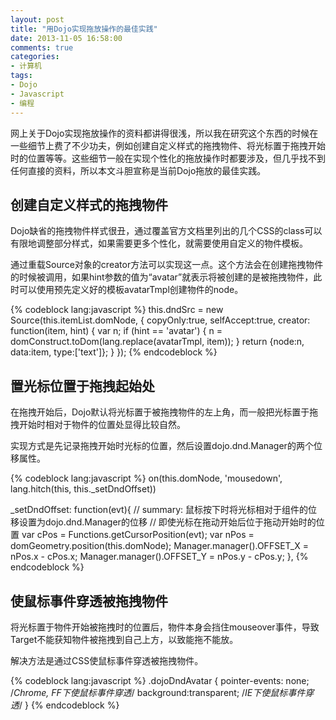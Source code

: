 ```yaml
---
layout: post
title: "用Dojo实现拖放操作的最佳实践"
date: 2013-11-05 16:58:00
comments: true
categories:
- 计算机
tags:
- Dojo
- Javascript
- 编程
---
```

网上关于Dojo实现拖放操作的资料都讲得很浅，所以我在研究这个东西的时候在一些细节上费了不少功夫，例如创建自定义样式的拖拽物件、将光标置于拖拽开始时的位置等等。这些细节一般在实现个性化的拖放操作时都要涉及，但几乎找不到任何直接的资料，所以本文斗胆宣称是当前Dojo拖放的最佳实践。

创建自定义样式的拖拽物件
------------------------

Dojo缺省的拖拽物件样式很丑，通过覆盖官方文档里列出的几个CSS的class可以有限地调整部分样式，如果需要更多个性化，就需要使用自定义的物件模板。

通过重载Source对象的creator方法可以实现这一点。这个方法会在创建拖拽物件的时候被调用，如果hint参数的值为“avatar”就表示将被创建的是被拖拽物件，此时可以使用预先定义好的模板avatarTmpl创建物件的node。

{% codeblock lang:javascript %}
this.dndSrc = new Source(this.itemList.domNode, {
    copyOnly:true,
    selfAccept:true,
    creator: function(item, hint) {
        var n;
        if (hint == 'avatar') {
            n = domConstruct.toDom(lang.replace(avatarTmpl, item));
        }
        return {node:n, data:item, type:['text']};
    }
});
{% endcodeblock %}

置光标位置于拖拽起始处
----------------------

在拖拽开始后，Dojo默认将光标置于被拖拽物件的左上角，而一般把光标置于拖拽开始时相对于物件的位置处显得比较自然。

实现方式是先记录拖拽开始时光标的位置，然后设置dojo.dnd.Manager的两个位移属性。

{% codeblock lang:javascript %}
on(this.domNode, 'mousedown', lang.hitch(this, this._setDndOffset))

_setDndOffset: function(evt){
    // summary: 鼠标按下时将光标相对于组件的位移设置为dojo.dnd.Manager的位移
    //          即使光标在拖动开始后位于拖动开始时的位置
    var cPos = Functions.getCursorPosition(evt);
    var nPos = domGeometry.position(this.domNode);
    Manager.manager().OFFSET_X = nPos.x - cPos.x;
    Manager.manager().OFFSET_Y = nPos.y - cPos.y;
},
{% endcodeblock %}

使鼠标事件穿透被拖拽物件
------------------------

将光标置于物件开始被拖拽时的位置后，物件本身会挡住mouseover事件，导致Target不能获知物件被拖拽到自己上方，以致能拖不能放。

解决方法是通过CSS使鼠标事件穿透被拖拽物件。

{% codeblock lang:javascript %}
.dojoDndAvatar {
    pointer-events: none; /*Chrome, FF下使鼠标事件穿透*/
    background:transparent; /*IE下使鼠标事件穿透*/
}
{% endcodeblock %}
